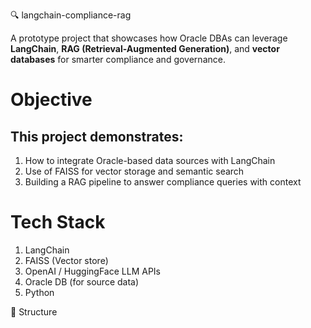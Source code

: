  🔍 langchain-compliance-rag

A prototype project that showcases how Oracle DBAs can leverage **LangChain**, **RAG (Retrieval-Augmented Generation)**, and **vector databases** for smarter compliance and governance.


Objective
============

This project demonstrates:
--------------------------
1) How to integrate Oracle-based data sources with LangChain
2) Use of FAISS for vector storage and semantic search
3) Building a RAG pipeline to answer compliance queries with context


Tech Stack
===========
1) LangChain
2) FAISS (Vector store)
3) OpenAI / HuggingFace LLM APIs
4) Oracle DB (for source data)
5) Python



📁 Structure

